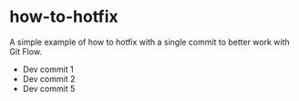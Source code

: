 how-to-hotfix
=============

A simple example of how to hotfix with a single commit to better work with Git Flow.

- Dev commit 1
- Dev commit 2
- Dev commit 5